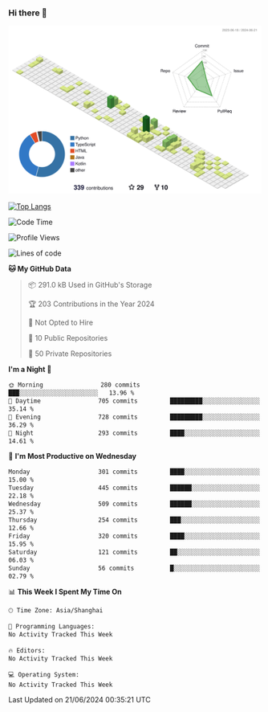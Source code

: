 ### Hi there 👋

![](./profile-3d-contrib/profile-green-animate.svg)

 

[![Top Langs](https://github-readme-stats.vercel.app/api/top-langs/?username=fly2tomato)](https://github.com/anuraghazra/github-readme-stats)


 

<!--START_SECTION:waka-->
![Code Time](http://img.shields.io/badge/Code%20Time-5%20hrs%2042%20mins-blue)

![Profile Views](http://img.shields.io/badge/Profile%20Views-20-blue)

![Lines of code](https://img.shields.io/badge/From%20Hello%20World%20I%27ve%20Written-521.9%20thousand%20lines%20of%20code-blue)

**🐱 My GitHub Data** 

> 📦 291.0 kB Used in GitHub's Storage 
 > 
> 🏆 203 Contributions in the Year 2024
 > 
> 🚫 Not Opted to Hire
 > 
> 📜 10 Public Repositories 
 > 
> 🔑 50 Private Repositories 
 > 
**I'm a Night 🦉** 

```text
🌞 Morning                280 commits         ███░░░░░░░░░░░░░░░░░░░░░░   13.96 % 
🌆 Daytime                705 commits         █████████░░░░░░░░░░░░░░░░   35.14 % 
🌃 Evening                728 commits         █████████░░░░░░░░░░░░░░░░   36.29 % 
🌙 Night                  293 commits         ████░░░░░░░░░░░░░░░░░░░░░   14.61 % 
```
📅 **I'm Most Productive on Wednesday** 

```text
Monday                   301 commits         ████░░░░░░░░░░░░░░░░░░░░░   15.00 % 
Tuesday                  445 commits         ██████░░░░░░░░░░░░░░░░░░░   22.18 % 
Wednesday                509 commits         ██████░░░░░░░░░░░░░░░░░░░   25.37 % 
Thursday                 254 commits         ███░░░░░░░░░░░░░░░░░░░░░░   12.66 % 
Friday                   320 commits         ████░░░░░░░░░░░░░░░░░░░░░   15.95 % 
Saturday                 121 commits         ██░░░░░░░░░░░░░░░░░░░░░░░   06.03 % 
Sunday                   56 commits          █░░░░░░░░░░░░░░░░░░░░░░░░   02.79 % 
```


📊 **This Week I Spent My Time On** 

```text
🕑︎ Time Zone: Asia/Shanghai

💬 Programming Languages: 
No Activity Tracked This Week

🔥 Editors: 
No Activity Tracked This Week

💻 Operating System: 
No Activity Tracked This Week
```


 Last Updated on 21/06/2024 00:35:21 UTC
<!--END_SECTION:waka-->
